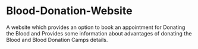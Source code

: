 # Blood-Donation-Website
A website which provides an option to book an appointment for Donating the Blood and Provides some information about advantages of donating the Blood and Blood Donation Camps details.
